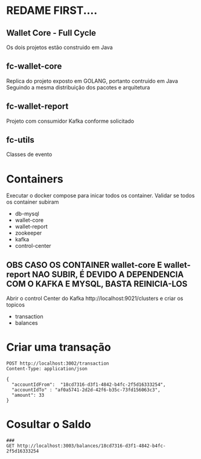 # REDAME FIRST....

## Wallet Core - Full Cycle


Os dois projetos estão construido em Java

## fc-wallet-core

Replica do projeto exposto em GOLANG, portanto contruido em Java
Seguindo a mesma distribuição dos pacotes e arquitetura

## fc-wallet-report

Projeto com consumidor Kafka conforme solicitado

## fc-utils

Classes de evento

# Containers

Executar o docker compose para inicar todos os container.
Validar se todos os container subiram

* db-mysql
* wallet-core
* wallet-report
* zookeeper
* kafka
* control-center

## OBS CASO OS CONTAINER wallet-core E wallet-report NAO SUBIR, É DEVIDO A DEPENDENCIA COM O KAFKA E MYSQL, BASTA REINICIA-LOS

Abrir o control Center do Kafka http://localhost:9021/clusters
e criar os topicos

* transaction
* balances


# Criar uma transação

````
POST http://localhost:3002/transaction
Content-Type: application/json

{
  "accountIdFrom":  "18cd7316-d3f1-4842-b4fc-2f5d16333254",
  "accountIdTo" : "af0a5741-2d2d-42f6-b35c-73fd156063c3",
  "amount": 33
}
````

# Cosultar o Saldo

````
###
GET http://localhost:3003/balances/18cd7316-d3f1-4842-b4fc-2f5d16333254

````
